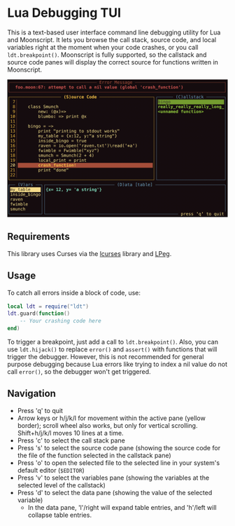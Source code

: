# Lua Debugging TUI

This is a text-based user interface command line debugging utility for Lua and Moonscript.
It lets you browse the call stack, source code, and local variables right at the moment when
your code crashes, or you call `ldt.breakpoint()`. Moonscript is fully supported, so the
callstack and source code panes will display the correct source for functions written in
Moonscript.

![preview](preview.png)

## Requirements

This library uses Curses via the [lcurses](https://github.com/rrthomas/lcurses) library
and [LPeg](http://www.inf.puc-rio.br/~roberto/lpeg).

## Usage

To catch all errors inside a block of code, use:

```Lua
local ldt = require("ldt")
ldt.guard(function()
    -- Your crashing code here
end)
```

To trigger a breakpoint, just add a call to `ldt.breakpoint()`. Also, you can use `ldt.hijack()`
to replace `error()` and `assert()` with functions that will trigger the debugger. However,
this is not recommended for general purpose debugging because Lua errors like trying to index
a nil value do not call `error()`, so the debugger won't get triggered.

## Navigation

* Press 'q' to quit
* Arrow keys or h/j/k/l for movement within the active pane (yellow border); scroll wheel also works, but only for vertical scrolling. Shift+h/j/k/l moves 10 lines at a time.
* Press 'c' to select the call stack pane
* Press 's' to select the source code pane (showing the source code for the file of the function selected in the callstack pane)
* Press 'o' to open the selected file to the selected line in your system's default editor (`$EDITOR`)
* Press 'v' to select the variables pane (showing the variables at the selected level of the callstack)
* Press 'd' to select the data pane (showing the value of the selected variable)
    * In the data pane, 'l'/right will expand table entries, and 'h'/left will collapse table entries.
